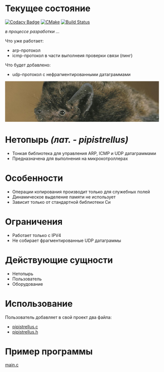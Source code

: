 
# Текущее состояние

[![Codacy Badge](https://api.codacy.com/project/badge/Grade/346ae29f295646cdba20827563c55595)](https://app.codacy.com/gh/xrombik/pipistrellus?utm_source=github.com&utm_medium=referral&utm_content=xrombik/pipistrellus&utm_campaign=Badge_Grade_Settings)
[![CMake](https://github.com/xrombik/pipistrellus/actions/workflows/cmake.yml/badge.svg)](https://github.com/xrombik/pipistrellus/actions/workflows/cmake.yml)
[![Build Status](https://travis-ci.com/xrombik/pipistrellus.svg?branch=main)](https://travis-ci.com/xrombik/pipistrellus)

*в процессе разработки ...*

Что уже работает:
- arp-протокол
- icmp-протокол в части выполнеия проверки связи (пинг)

Что будет добавлено:
- udp-протокол с нефрагментированными датаграммами


![Open for everyone](pipistrellus.jpeg)

# Нетопырь *(лат. - pipistrellus)*

 - Тонкая библиотека для управления ARP, ICMP и UDP датаграммами
 - Предназначена для выполнения на микрокотроллерах

# Особенности

 - Операции копирования производит только для служебных полей
 - Динамическое выделение памяти не использует
 - Зависит только от стандартной библиотеки Си

# Ограничения

 - Работает только с IPV4
 - Не собирает фрагментированные UDP датаграммы

# Действующие сущности

 - Нетопырь
 - Пользователь
 - Оборудование

# Использование

Пользователь добавляет в свой проект два файла: 

- [pipistrellus.с](pipistrellus.c)
- [pipistrellus.h](pipistrellus.h)
 

# Пример программы

[main.c](main.c)
